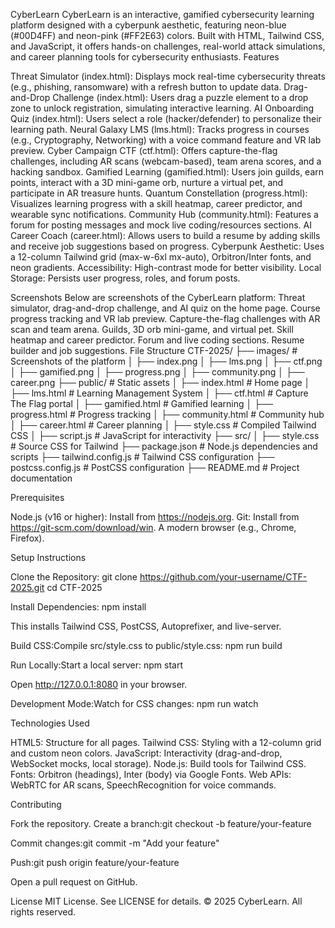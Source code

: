 CyberLearn
CyberLearn is an interactive, gamified cybersecurity learning platform designed with a cyberpunk aesthetic, featuring neon-blue (#00D4FF) and neon-pink (#FF2E63) colors. Built with HTML, Tailwind CSS, and JavaScript, it offers hands-on challenges, real-world attack simulations, and career planning tools for cybersecurity enthusiasts.
Features

Threat Simulator (index.html): Displays mock real-time cybersecurity threats (e.g., phishing, ransomware) with a refresh button to update data.
Drag-and-Drop Challenge (index.html): Users drag a puzzle element to a drop zone to unlock registration, simulating interactive learning.
AI Onboarding Quiz (index.html): Users select a role (hacker/defender) to personalize their learning path.
Neural Galaxy LMS (lms.html): Tracks progress in courses (e.g., Cryptography, Networking) with a voice command feature and VR lab preview.
Cyber Campaign CTF (ctf.html): Offers capture-the-flag challenges, including AR scans (webcam-based), team arena scores, and a hacking sandbox.
Gamified Learning (gamified.html): Users join guilds, earn points, interact with a 3D mini-game orb, nurture a virtual pet, and participate in AR treasure hunts.
Quantum Constellation (progress.html): Visualizes learning progress with a skill heatmap, career predictor, and wearable sync notifications.
Community Hub (community.html): Features a forum for posting messages and mock live coding/resources sections.
AI Career Coach (career.html): Allows users to build a resume by adding skills and receive job suggestions based on progress.
Cyberpunk Aesthetic: Uses a 12-column Tailwind grid (max-w-6xl mx-auto), Orbitron/Inter fonts, and neon gradients.
Accessibility: High-contrast mode for better visibility.
Local Storage: Persists user progress, roles, and forum posts.

Screenshots
Below are screenshots of the CyberLearn platform:
Threat simulator, drag-and-drop challenge, and AI quiz on the home page.
Course progress tracking and VR lab preview.
Capture-the-flag challenges with AR scan and team arena.
Guilds, 3D orb mini-game, and virtual pet.
Skill heatmap and career predictor.
Forum and live coding sections.
Resume builder and job suggestions.
File Structure
CTF-2025/
├── images/                  # Screenshots of the platform
│   ├── index.png
│   ├── lms.png
│   ├── ctf.png
│   ├── gamified.png
│   ├── progress.png
│   ├── community.png
│   ├── career.png
├── public/                  # Static assets
│   ├── index.html           # Home page
│   ├── lms.html             # Learning Management System
│   ├── ctf.html             # Capture The Flag portal
│   ├── gamified.html        # Gamified learning
│   ├── progress.html        # Progress tracking
│   ├── community.html       # Community hub
│   ├── career.html          # Career planning
│   ├── style.css            # Compiled Tailwind CSS
│   ├── script.js            # JavaScript for interactivity
├── src/
│   ├── style.css            # Source CSS for Tailwind
├── package.json             # Node.js dependencies and scripts
├── tailwind.config.js       # Tailwind CSS configuration
├── postcss.config.js        # PostCSS configuration
├── README.md                # Project documentation

Prerequisites

Node.js (v16 or higher): Install from https://nodejs.org.
Git: Install from https://git-scm.com/download/win.
A modern browser (e.g., Chrome, Firefox).

Setup Instructions

Clone the Repository:
git clone https://github.com/your-username/CTF-2025.git
cd CTF-2025


Install Dependencies:
npm install

This installs Tailwind CSS, PostCSS, Autoprefixer, and live-server.

Build CSS:Compile src/style.css to public/style.css:
npm run build


Run Locally:Start a local server:
npm start

Open http://127.0.0.1:8080 in your browser.

Development Mode:Watch for CSS changes:
npm run watch


Technologies Used

HTML5: Structure for all pages.
Tailwind CSS: Styling with a 12-column grid and custom neon colors.
JavaScript: Interactivity (drag-and-drop, WebSocket mocks, local storage).
Node.js: Build tools for Tailwind CSS.
Fonts: Orbitron (headings), Inter (body) via Google Fonts.
Web APIs: WebRTC for AR scans, SpeechRecognition for voice commands.

Contributing

Fork the repository.
Create a branch:git checkout -b feature/your-feature


Commit changes:git commit -m "Add your feature"


Push:git push origin feature/your-feature


Open a pull request on GitHub.

License
MIT License. See LICENSE for details.
© 2025 CyberLearn. All rights reserved.
